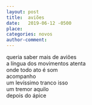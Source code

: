 ```yaml
---
layout: post
title:  aviões
date:   2019-06-12 -0500
place:
categories: novos
author-comment:
---
```


queria saber mais de aviões  
a língua dos movimentos atenta  
onde todo ato é som  
acompanho  
um levíssimo tranco isso  
um tremor aquilo  
depois do ápice
